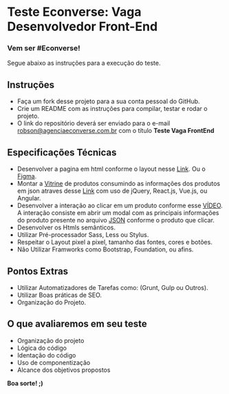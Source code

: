 # Teste Econverse: Vaga Desenvolvedor Front-End

### Vem ser #Econverse!

Segue abaixo as instruções para a execução do teste.

## Instruções
- Faça um fork desse projeto para a sua conta pessoal do GitHub.
- Crie um README com as instruções para compilar, testar e rodar o projeto.
- O link do repositório deverá ser enviado para o e-mail robson@agenciaeconverse.com.br com o título **Teste Vaga FrontEnd**

## Especificações Técnicas
- Desenvolver a pagina em html conforme o layout nesse [Link](http://econverse.digital/teste-front-end/junior/ninja-som/layout/TESTE-PRATICO-NINJA-SOM.xd). Ou o [Figma](https://www.figma.com/file/ZS2gkmiQYvwXzRkfThkBIO/Teste-para-Desenvolvedores-Copy?node-id=23%3A9).
- Montar a [Vitrine](http://econverse.digital/teste-front-end/junior/ninja-som/layout/vitrine-produtos.png) de produtos consumindo as informações dos produtos em json atraves desse [Link](http://econverse.digital/teste-front-end/junior/ninja-som/lista-produtos/produtos.json) com uso de jQuery, React.js, Vue.js, ou Angular.
- Desenvolver a interação ao clicar em um produto conforme esse [VÍDEO](http://econverse.digital/teste-front-end/junior/ninja-som/layout/TESTE-PRATICO-NINJA-SOM-interacao.mp4). A interação consiste em abrir um modal com as principais informações do produto presente no arquivo [JSON](http://econverse.digital/teste-front-end/junior/ninja-som/lista-produtos/produtos.json) conforme o produto que clicar.
- Desenvolver os Htmls semânticos.
- Utilizar Pré-processador Sass, Less ou Stylus.
- Respeitar o Layout pixel a pixel, tamanho das fontes, cores e botões.
- Não Utilizar Framworks como Bootstrap, Foundation, ou afins.

## Pontos Extras
- Utilizar Automatizadores de Tarefas como: (Grunt, Gulp ou Outros).
- Utilizar Boas práticas de SEO.
- Organização do Projeto.

## O que avaliaremos em seu teste
- Organização do projeto
- Lógica do código
- Identação do código
- Uso de componentização
- Alcance dos objetivos propostos

**Boa sorte! ;)**
